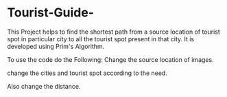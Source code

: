 # Tourist-Guide-

This Project helps to find the shortest path from a source location of tourist spot in particular city to all the tourist spot present in that city.
It is developed using Prim's Algorithm.

To use the code do the Following:
Change the source location of images.

change the cities and tourist spot according to the need.

Also change the distance.

